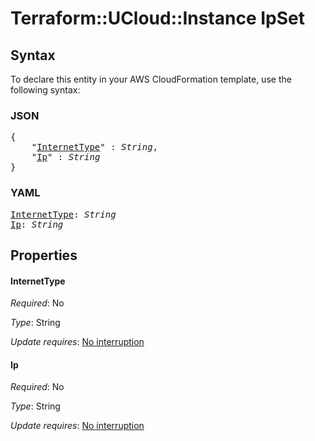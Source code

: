 # Terraform::UCloud::Instance IpSet

## Syntax

To declare this entity in your AWS CloudFormation template, use the following syntax:

### JSON

<pre>
{
    "<a href="#internettype" title="InternetType">InternetType</a>" : <i>String</i>,
    "<a href="#ip" title="Ip">Ip</a>" : <i>String</i>
}
</pre>

### YAML

<pre>
<a href="#internettype" title="InternetType">InternetType</a>: <i>String</i>
<a href="#ip" title="Ip">Ip</a>: <i>String</i>
</pre>

## Properties

#### InternetType

_Required_: No

_Type_: String

_Update requires_: [No interruption](https://docs.aws.amazon.com/AWSCloudFormation/latest/UserGuide/using-cfn-updating-stacks-update-behaviors.html#update-no-interrupt)

#### Ip

_Required_: No

_Type_: String

_Update requires_: [No interruption](https://docs.aws.amazon.com/AWSCloudFormation/latest/UserGuide/using-cfn-updating-stacks-update-behaviors.html#update-no-interrupt)

